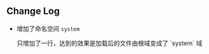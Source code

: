 ## Change Log

- 增加了命名空间 `system`
  
  <?php
  namespace system;
  >只增加了一行，达到的效果是加载后的文件由根域变成了 `system` 域